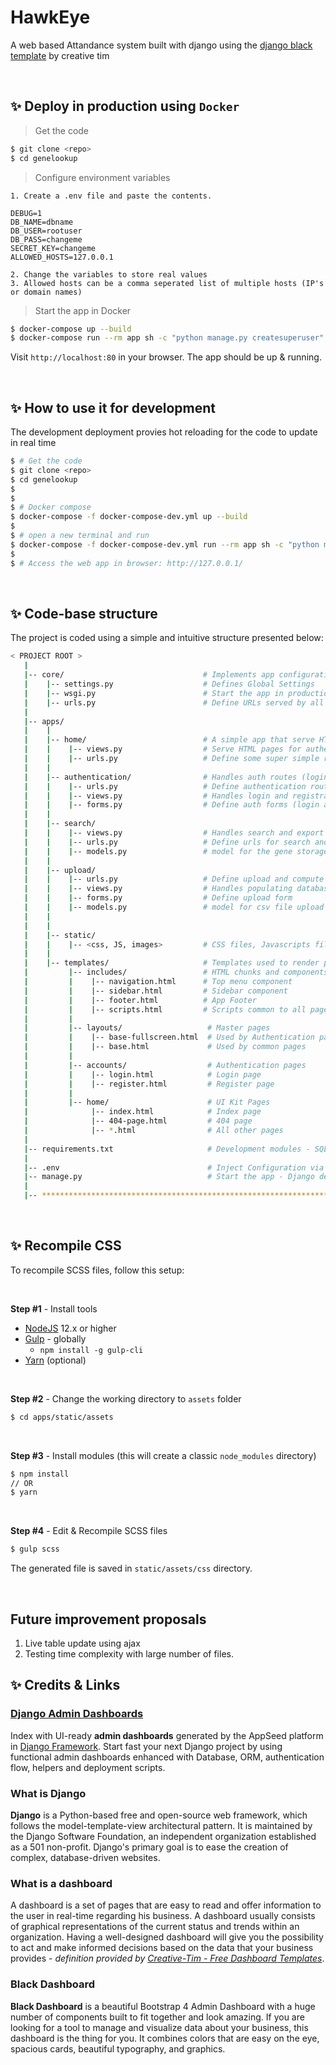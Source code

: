 # HawkEye
A web based Attandance system built with django using the [django black template](https://github.com/creativetimofficial/black-dashboard-django) by creative tim

<br />

## ✨ Deploy in production using `Docker`

> Get the code

```bash
$ git clone <repo>
$ cd genelookup
```
> Configure environment variables
```
1. Create a .env file and paste the contents. 

DEBUG=1
DB_NAME=dbname
DB_USER=rootuser
DB_PASS=changeme
SECRET_KEY=changeme
ALLOWED_HOSTS=127.0.0.1

2. Change the variables to store real values
3. Allowed hosts can be a comma seperated list of multiple hosts (IP's or domain names)
```
> Start the app in Docker

```bash
$ docker-compose up --build
$ docker-compose run --rm app sh -c "python manage.py createsuperuser"
```

Visit `http://localhost:80` in your browser. The app should be up & running.


<br />

## ✨ How to use it for development
The development deployment provies hot reloading for the code to update in real time

```bash
$ # Get the code
$ git clone <repo>
$ cd genelookup
$
$ 
$ # Docker compose
$ docker-compose -f docker-compose-dev.yml up --build
$
$ # open a new terminal and run 
$ docker-compose -f docker-compose-dev.yml run --rm app sh -c "python manage.py createsuperuser"
$
$ # Access the web app in browser: http://127.0.0.1/
```

<br />

## ✨ Code-base structure

The project is coded using a simple and intuitive structure presented below:

```bash
< PROJECT ROOT >
   |
   |-- core/                               # Implements app configuration
   |    |-- settings.py                    # Defines Global Settings
   |    |-- wsgi.py                        # Start the app in production
   |    |-- urls.py                        # Define URLs served by all apps/nodes
   |
   |-- apps/
   |    |
   |    |-- home/                          # A simple app that serve HTML files
   |    |    |-- views.py                  # Serve HTML pages for authenticated users
   |    |    |-- urls.py                   # Define some super simple routes  
   |    |
   |    |-- authentication/                # Handles auth routes (login and register)
   |    |    |-- urls.py                   # Define authentication routes  
   |    |    |-- views.py                  # Handles login and registration  
   |    |    |-- forms.py                  # Define auth forms (login and register) 
   |    | 
   |    |-- search/
   |    |    |-- views.py                  # Handles search and export
   |    |    |-- urls.py                   # Define urls for search and export
   |    |    |-- models.py                 # model for the gene storage
   |    | 
   |    |-- upload/
   |    |    |-- urls.py                   # Define upload and compute routes  
   |    |    |-- views.py                  # Handles populating database 
   |    |    |-- forms.py                  # Define upload form
   |    |    |-- models.py                 # model for csv file upload
   |    | 
   |    |
   |    |-- static/
   |    |    |-- <css, JS, images>         # CSS files, Javascripts files
   |    |
   |    |-- templates/                     # Templates used to render pages
   |         |-- includes/                 # HTML chunks and components
   |         |    |-- navigation.html      # Top menu component
   |         |    |-- sidebar.html         # Sidebar component
   |         |    |-- footer.html          # App Footer
   |         |    |-- scripts.html         # Scripts common to all pages
   |         |
   |         |-- layouts/                   # Master pages
   |         |    |-- base-fullscreen.html  # Used by Authentication pages
   |         |    |-- base.html             # Used by common pages
   |         |
   |         |-- accounts/                  # Authentication pages
   |         |    |-- login.html            # Login page
   |         |    |-- register.html         # Register page
   |         |
   |         |-- home/                      # UI Kit Pages
   |              |-- index.html            # Index page
   |              |-- 404-page.html         # 404 page
   |              |-- *.html                # All other pages
   |
   |-- requirements.txt                     # Development modules - SQLite storage
   |
   |-- .env                                 # Inject Configuration via Environment
   |-- manage.py                            # Start the app - Django default start script
   |
   |-- ************************************************************************
```

<br />

## ✨ Recompile CSS

To recompile SCSS files, follow this setup:

<br />

**Step #1** - Install tools

- [NodeJS](https://nodejs.org/en/) 12.x or higher
- [Gulp](https://gulpjs.com/) - globally 
    - `npm install -g gulp-cli`
- [Yarn](https://yarnpkg.com/) (optional) 

<br />

**Step #2** - Change the working directory to `assets` folder

```bash
$ cd apps/static/assets
```

<br />

**Step #3** - Install modules (this will create a classic `node_modules` directory)

```bash
$ npm install
// OR
$ yarn
```

<br />

**Step #4** - Edit & Recompile SCSS files 

```bash
$ gulp scss
```

The generated file is saved in `static/assets/css` directory.

<br /> 

## Future improvement proposals
1. Live table update using ajax
2. Testing time complexity with large number of files. 

## ✨ Credits & Links

### [Django Admin Dashboards](https://appseed.us/admin-dashboards/django)

Index with UI-ready **admin dashboards** generated by the AppSeed platform in [Django Framework](https://www.djangoproject.com/).
Start fast your next Django project by using functional admin dashboards enhanced with Database, ORM, authentication flow, helpers and deployment scripts.

### What is Django

**Django** is a Python-based free and open-source web framework, which follows the model-template-view architectural pattern. It is maintained by the Django Software Foundation, an independent organization established as a 501 non-profit. Django's primary goal is to ease the creation of complex, database-driven websites.

### What is a dashboard

A dashboard is a set of pages that are easy to read and offer information to the user in real-time regarding his business. A dashboard usually consists of graphical representations of the current status and trends within an organization. Having a well-designed dashboard will give you the possibility to act and make informed decisions based on the data that your business provides - *definition provided by [Creative-Tim - Free Dashboard Templates](https://www.creative-tim.com/blog/web-design/free-dashboard-templates/?AFFILIATE=128200)*.

### Black Dashboard

**Black Dashboard** is a beautiful Bootstrap 4 Admin Dashboard with a huge number of components built to fit together and look amazing. If you are looking for a tool to manage and visualize data about your business, this dashboard is the thing for you. It combines colors that are easy on the eye, spacious cards, beautiful typography, and graphics.

<br />
